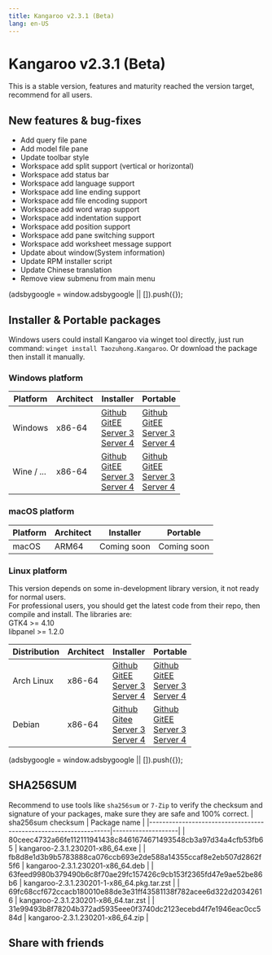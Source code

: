 ```yaml
---
title: Kangaroo v2.3.1 (Beta)
lang: en-US
---
```


# Kangaroo v2.3.1 (Beta)
This is a stable version, features and maturity reached the version target, recommend for all users. 

## New features & bug-fixes
- Add query file pane
- Add model file pane
- Update toolbar style
- Workspace add split support (vertical or horizontal)
- Workspace add status bar
- Workspace add language support
- Workspace add line ending support
- Workspace add file encoding support
- Workspace add word wrap support
- Workspace add indentation support
- Workspace add position support
- Workspace add pane switching support
- Workspace add worksheet message support
- Update about window(System information)
- Update RPM installer script
- Update Chinese translation
- Remove view submenu from main menu

<div>
    <script2 type="text/javascript" async="true" src="https://pagead2.googlesyndication.com/pagead/js/adsbygoogle.js" />
    <ins class="adsbygoogle"
        style="display:block; text-align:center;"
        data-ad-layout="in-article"
        data-ad-format="fluid"
        data-ad-client="ca-pub-3975819313740938"
        data-ad-slot="6760827895"></ins>
    <script2 type="text/javascript">
        (adsbygoogle = window.adsbygoogle || []).push({});
    </script2>
</div>

## Installer & Portable packages
Windows users could install Kangaroo via winget tool directly, just run command: `winget install Taozuhong.Kangaroo`. Or download the package then install it manually.

### Windows platform
| Platform          | Architect         | Installer         | Portable          |
|-------------------|-------------------|-------------------|-------------------|
| Windows           | x86-64            |[Github](https://github.com/dbkangaroo/kangaroo/releases/download/v2.3.1.230201/kangaroo-2.3.1.230201-x86_64.exe) <br/> [GitEE](https://gitee.com/dbkangaroo/kangaroo/releases/download/v2.3.1.230201/kangaroo-2.3.1.230201-x86_64.exe) <br/> [Server 3](https://kangaroo.awaysoft.com/downloads/v2.3.1.230201/kangaroo-2.3.1.230201-x86_64.exe) <br/> [Server 4](https://d4.injdk.cn/dbkangaroo/v2.3.1.230201/kangaroo-2.3.1.230201-x86_64.exe) | [Github](https://github.com/dbkangaroo/kangaroo/releases/download/v2.3.1.230201/kangaroo-2.3.1.230201-x86_64.zip) <br/> [GitEE](https://gitee.com/dbkangaroo/kangaroo/releases/download/v2.3.1.230201/kangaroo-2.3.1.230201-x86_64.zip) <br/>[Server 3](https://kangaroo.awaysoft.com/downloads/v2.3.1.230201/kangaroo-2.3.1.230201-x86_64.zip) <br/> [Server 4](https://d4.injdk.cn/dbkangaroo/v2.3.1.230201/kangaroo-2.3.1.230201-x86_64.zip) |
| Wine / ...        | x86-64            |[Github](https://github.com/dbkangaroo/kangaroo/releases/download/v2.3.1.230201/kangaroo-2.3.1.230201-x86_64.exe) <br/> [GitEE](https://gitee.com/dbkangaroo/kangaroo/releases/download/v2.3.1.230201/kangaroo-2.3.1.230201-x86_64.exe) <br/> [Server 3](https://kangaroo.awaysoft.com/downloads/v2.3.1.230201/kangaroo-2.3.1.230201-x86_64.exe) <br/> [Server 4](https://d4.injdk.cn/dbkangaroo/v2.3.1.230201/kangaroo-2.3.1.230201-x86_64.exe) | [Github](https://github.com/dbkangaroo/kangaroo/releases/download/v2.3.1.230201/kangaroo-2.3.1.230201-x86_64.zip) <br/> [GitEE](https://gitee.com/dbkangaroo/kangaroo/releases/download/v2.3.1.230201/kangaroo-2.3.1.230201-x86_64.zip) <br/>[Server 3](https://kangaroo.awaysoft.com/downloads/v2.3.1.230201/kangaroo-2.3.1.230201-x86_64.zip) <br/> [Server 4](https://d4.injdk.cn/dbkangaroo/v2.3.1.230201/kangaroo-2.3.1.230201-x86_64.zip) |


### macOS platform
| Platform          | Architect         | Installer         | Portable          |
|-------------------|-------------------|-------------------|-------------------|
| macOS             | ARM64             | Coming soon       | Coming soon       |


### Linux platform
This version depends on some in-development library version, it not ready for normal users.<br/>
For professional users, you should get the latest code from their repo, then compile and install. The libraries are:<br/>
GTK4 >= 4.10 <br/>
libpanel >= 1.2.0

| Distribution      | Architect         | Installer         | Portable          |
|-------------------|-------------------|-------------------|-------------------|
| Arch Linux        | x86-64            | [Github](https://github.com/dbkangaroo/kangaroo/releases/download/v2.3.1.230201/kangaroo-2.3.1.230201-1-x86_64.pkg.tar.zst) <br/> [GitEE](https://gitee.com/dbkangaroo/kangaroo/releases/download/v2.3.1.230201/kangaroo-2.3.1.230201-1-x86_64.pkg.tar.zst) <br/>[Server 3](https://kangaroo.awaysoft.com/downloads/v2.3.1.230201/kangaroo-2.3.1.230201-1-x86_64.pkg.tar.zst) <br/> [Server 4](https://d4.injdk.cn/dbkangaroo/v2.3.1.230201/kangaroo-2.3.1.230201-1-x86_64.pkg.tar.zst) | [Github](https://github.com/dbkangaroo/kangaroo/releases/download/v2.3.1.230201/kangaroo-2.3.1.230201-x86_64.tar.zst) <br/> [GitEE](https://gitee.com/dbkangaroo/kangaroo/releases/download/v2.3.1.230201/kangaroo-2.3.1.230201-x86_64.tar.zst) <br/>[Server 3](https://kangaroo.awaysoft.com/downloads/v2.3.1.230201/kangaroo-2.3.1.230201-x86_64.tar.zst) <br/> [Server 4](https://d4.injdk.cn/dbkangaroo/v2.3.1.230201/kangaroo-2.3.1.230201-x86_64.tar.zst) |
| Debian            | x86-64            | [Github](https://github.com/dbkangaroo/kangaroo/releases/download/v2.3.1.230201/kangaroo-2.3.1.230201-x86_64.deb) <br/>[Gitee](https://gitee.com/dbkangaroo/kangaroo/releases/download/v2.3.1.230201/kangaroo-2.3.1.230201-x86_64.deb) <br/>[Server 3](https://kangaroo.awaysoft.com/downloads/v2.3.1.230201/kangaroo-2.3.1.230201-x86_64.deb) <br/>[Server 4](https://d4.injdk.cn/dbkangaroo/v2.3.1.230201/kangaroo-2.3.1.230201-x86_64.deb) | [Github](https://github.com/dbkangaroo/kangaroo/releases/download/v2.3.1.230201/kangaroo-2.3.1.230201-x86_64.tar.zst) <br/>[GitEE](https://gitee.com/dbkangaroo/kangaroo/releases/download/v2.3.1.230201/kangaroo-2.3.1.230201-x86_64.tar.zst) <br/>[Server 3](https://kangaroo.awaysoft.com/downloads/v2.3.1.230201/kangaroo-2.3.1.230201-x86_64.tar.zst) <br/>[Server 4](https://d4.injdk.cn/dbkangaroo/v2.3.1.230201/kangaroo-2.3.1.230201-x86_64.tar.zst) |


<div>
    <script2 type="text/javascript" async="true" src="https://pagead2.googlesyndication.com/pagead/js/adsbygoogle.js" />
    <ins class="adsbygoogle"
        style="display:block; text-align:center;"
        data-ad-layout="in-article"
        data-ad-format="fluid"
        data-ad-client="ca-pub-3975819313740938"
        data-ad-slot="6760827895"></ins>
    <script2 type="text/javascript">
        (adsbygoogle = window.adsbygoogle || []).push({});
    </script2>
</div>

## SHA256SUM
Recommend to use tools like `sha256sum` or `7-Zip` to verify the checksum and signature of your packages, make sure they are safe and 100% correct.
| sha256sum checksum                                               | Package name       |
|------------------------------------------------------------------|--------------------|
| 80ceec4732a66fe112111941438c8461674671493548cb3a97d34a4cfb53fb65 | kangaroo-2.3.1.230201-x86_64.exe           |
| fb8d8e1d3b9b5783888ca076ccb693e2de588a14355ccaf8e2eb507d2862f5f6 | kangaroo-2.3.1.230201-x86_64.deb           |
| 63feed9980b379490b6c8f70ae29fc157426c9cb153f2365fd47e9ae52be86b6 | kangaroo-2.3.1.230201-1-x86_64.pkg.tar.zst |
| 69fc68ccf672ccacb180010e88de3e31ff43581138f782acee6d322d20342616 | kangaroo-2.3.1.230201-x86_64.tar.zst       |
| 31e99493b8f78204b372ad5935eee0f3740dc2123ecebd4f7e1946eac0cc584d | kangaroo-2.3.1.230201-x86_64.zip           |


## Share with friends
<social-share :networks="['facebook', 'twitter', 'whatsapp', 'telegram', 'linkedin', 'reddit', 'line', 'skype', 'pinterest']" />
